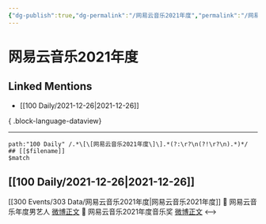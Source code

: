 ```yaml
---
{"dg-publish":true,"dg-permalink":"/网易云音乐2021年度","permalink":"/网易云音乐2021年度/","created":"2022-12-23T10:36:43.000+08:00","updated":"2023-08-24T19:17:16.631+08:00"}
---
```


# 网易云音乐2021年度

## Linked Mentions
- [[100 Daily/2021-12-26\|2021-12-26]]

{ .block-language-dataview}

---

```expander
path:"100 Daily" /.*\[\[网易云音乐2021年度\]\].*(?:\r?\n(?!\r?\n).*)*/
## [[$filename]]
$match
```
## [[100 Daily/2021-12-26\|2021-12-26]]
[[300 Events/303 Data/网易云音乐2021年度\|网易云音乐2021年度]]
💫 网易云音乐年度男艺人 [微博正文](https://m.weibo.cn/6466290670/4718636847338653)
💫 网易云音乐2021年度音乐奖 [微博正文](https://m.weibo.cn/6466290670/4718591919000403)
<-->